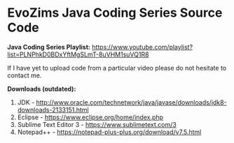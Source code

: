 # EvoZims Java Coding Series Source Code

**Java Coding Series Playlist:**
https://www.youtube.com/playlist?list=PLNPhkD0BDxYftMgSLmT-8uVHM1suVQ1R8

If I have yet to upload code from a particular video please do not hesitate to contact me.

**Downloads (outdated):** 
1. JDK - http://www.oracle.com/technetwork/java/javase/downloads/jdk8-downloads-2133151.html
2. Eclipse - https://www.eclipse.org/home/index.php
3. Sublime Text Editor 3 - https://www.sublimetext.com/3
4. Notepad++ - https://notepad-plus-plus.org/download/v7.5.html
